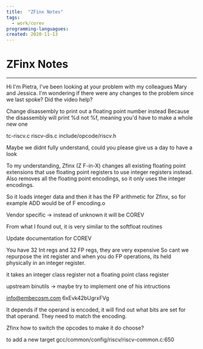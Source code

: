 ```yaml
---
title:  "ZFinx Notes"
tags:
  - work/corev
programming-languagues:
created: 2020-11-13
---
```

# ZFinx Notes
---
Hi I'm Pietra, I've been looking at your problem with my colleagues Mary and Jessica. I'm wondering if there were any changes to the problem since we last spoke? Did the video help? 

Change disassembly to print out a floating point number instead
Because the disassembly will print %d not %f, meaning you'd have to make a whole new one

tc-riscv.c
riscv-dis.c
include/opcode/riscv.h

Maybe we didnt fully understand, could you please give us a day to have a look

To my understanding, Zfinx (Z F-in-X) changes all existing floating point extensions that use floating point registers to use integer registers instead. Also removes all the floating point encodings, so it only uses the integer encodings.

So it loads integer data and then it has the FP arithmetic for Zfinx, so for example ADD would be of F encoding.o

Vendor specific -> instead of unknown it will be COREV

From what I found out, it is very similar to the softfloat routines 

Update documentation for COREV

You have 32 Int regs and 32 FP regs, they are very expensive
So cant we repurpose the int register and when you do FP operations, its held physically in an integer register.

it takes an integer class register not a floating point class register 

upstream binutils -> maybe try to implement one of his intructions

info@embecosm.com
6xEvk42bUgrxFVg

It depends if the operand is encoded, it will find out what bits are set for that operand. They need to match the encoding.

Zfinx how to switch the opcodes to make it do choose?

to add a new target gcc/common/config/riscv/riscv-common.c:650